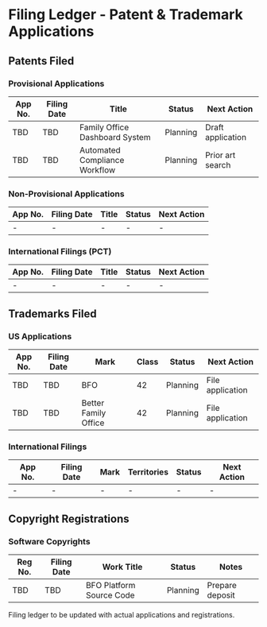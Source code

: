 # Filing Ledger - Patent & Trademark Applications

## Patents Filed
### Provisional Applications
| App No. | Filing Date | Title | Status | Next Action |
|---------|-------------|--------|--------|-------------|
| TBD | TBD | Family Office Dashboard System | Planning | Draft application |
| TBD | TBD | Automated Compliance Workflow | Planning | Prior art search |

### Non-Provisional Applications
| App No. | Filing Date | Title | Status | Next Action |
|---------|-------------|--------|--------|-------------|
| - | - | - | - | - |

### International Filings (PCT)
| App No. | Filing Date | Title | Status | Next Action |
|---------|-------------|--------|--------|-------------|
| - | - | - | - | - |

## Trademarks Filed
### US Applications
| App No. | Filing Date | Mark | Class | Status | Next Action |
|---------|-------------|------|-------|--------|-------------|
| TBD | TBD | BFO | 42 | Planning | File application |
| TBD | TBD | Better Family Office | 42 | Planning | File application |

### International Filings
| App No. | Filing Date | Mark | Territories | Status | Next Action |
|---------|-------------|------|-------------|--------|-------------|
| - | - | - | - | - | - |

## Copyright Registrations
### Software Copyrights
| Reg No. | Filing Date | Work Title | Status | Notes |
|---------|-------------|------------|--------|-------|
| TBD | TBD | BFO Platform Source Code | Planning | Prepare deposit |

Filing ledger to be updated with actual applications and registrations.